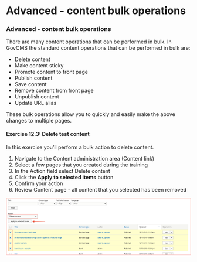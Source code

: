 # Advanced - content bulk operations

### Advanced - content bulk operations

There are many content operations that can be performed in bulk. In GovCMS the standard content operations that can be performed in bulk are:

* Delete content
* Make content sticky
* Promote content to front page
* Publish content
* Save content
* Remove content from front page
* Unpublish content
* Update URL alias

These bulk operations allow you to quickly and easily make the above changes to multiple pages.

#### Exercise 12.3: Delete test content

In this exercise you’ll perform a bulk action to delete content.

1. Navigate to the Content administration area \(Content link\)
2. Select a few pages that you created during the training
3. In the Action field select Delete content
4. Click the **Apply to selected items** button
5. Confirm your action
6. Review Content page - all content that you selected has been removed

![](../.gitbook/assets/129%20%281%29.png)

## 

